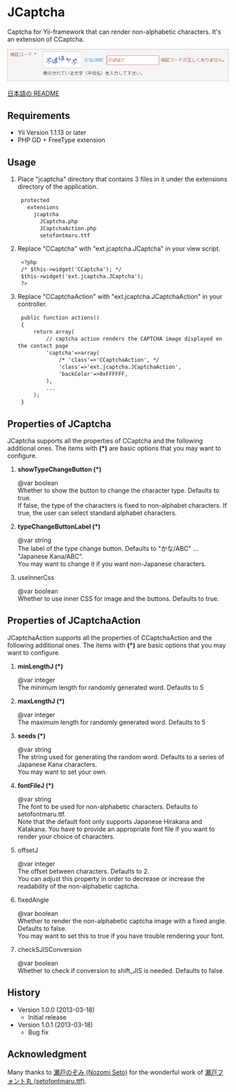 JCaptcha
========

Captcha for Yii-framework that can render non-alphabetic characters. It's an extension of CCaptcha.

![JCaptcha in Action](docs/jcaptcha.png "JCaptcha in Action")

[日本語の README](README-ja.md)

Requirements
------------
+ Yii Version 1.1.13 or later
+ PHP GD + FreeType extension

Usage
-----
1. Place "jcaptcha" directory that contains 3 files in it under the extensions directory of the application.

		protected
		  extensions
		    jcaptcha
		      JCaptcha.php
		      JCaptchaAction.php
		      setofontmaru.ttf

2. Replace "CCaptcha" with "ext.jcaptcha.JCaptcha" in your view script.

		<?php
		/* $this->widget('CCaptcha'); */
		$this->widget('ext.jcaptcha.JCaptcha');
		?>

3. Replace "CCaptchaAction" with "ext.jcaptcha.JCaptchaAction" in your controller.

		public function actions()
		{
			return array(
				// captcha action renders the CAPTCHA image displayed on the contact page
				'captcha'=>array(
					/* 'class'=>'CCaptchaAction', */
					'class'=>'ext.jcaptcha.JCaptchaAction',
					'backColor'=>0xFFFFFF,
				),
				...
			);
		}

Properties of JCaptcha
----------------------
JCaptcha supports all the properties of CCaptcha and the following additional ones.
The items with **(*)** are basic options that you may want to configure.

1. **showTypeChangeButton (*)**

	@var boolean  
	Whether to show the button to change the character type. Defaults to true.  
	If false, the type of the characters is fixed to non-alphabet characters.
	If true, the user can select standard alphabet characters.

2. **typeChangeButtonLabel (*)**

	@var string  
	The label of the type change button. Defaults to "かな/ABC" ... "Japanese Kana/ABC".  
	You may want to change it if you want non-Japanese characters.

3. useInnerCss

	@var boolean  
	Whether to use inner CSS for image and the buttons.	Defaults to true.

Properties of JCaptchaAction
----------------------------
JCaptchaAction supports all the properties of CCaptchaAction and the following additional ones.
The items with **(*)** are basic options that you may want to configure.

1. **minLengthJ (*)**

	@var integer  
	The minimum length for randomly generated word.	Defaults to 5

2. **maxLengthJ (*)**

	@var integer  
	The maximum length for randomly generated word.	Defaults to 5

3. **seeds (*)**

	@var string  
	The string used for generating the random word. Defaults to a series of Japanese Kana characters.  
	You may want to set your own.

4. **fontFileJ (*)**

	@var string  
	The font to be used for non-alphabetic characters. Defaults to setofontmaru.ttf.  
	Note that the default font only supports Japanese Hirakana and Katakana.
	You have to provide an appropriate font file if you want to render your choice of characters.

5. offsetJ

	@var integer  
	The offset between characters. Defaults to 2.  
	You can adjust this property in order to decrease or increase the readability of the non-alphabetic captcha.

6. fixedAngle

	@var boolean  
	Whether to render the non-alphabetic captcha image with a fixed angle. Defaults to false.  
	You may want to set this to true if you have trouble rendering your font.

7. checkSJISConversion

	@var boolean  
	Whether to check if conversion to shift_JIS is needed. Defaults to false.

History
-------

+ Version 1.0.0 (2013-03-18)
	+ Initial release
+ Version 1.0.1 (2013-03-18)
	+ Bug fix

Acknowledgment
--------------
Many thanks to [瀬戸のぞみ (Nozomi Seto)](http://nonty.net/about/) for the wonderful work of [瀬戸フォント丸 (setofontmaru.ttf)](http://nonty.net/item/font/setofontmaru.php).

